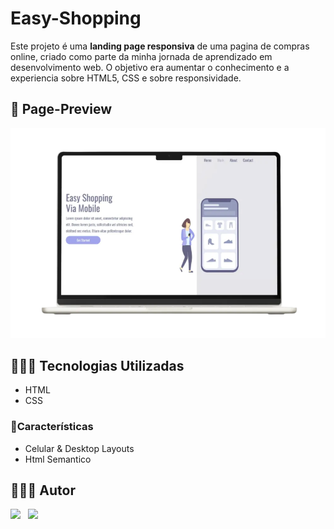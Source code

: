 # Easy-Shopping

Este projeto é uma **landing page responsiva** de uma pagina de compras online, criado como parte da minha jornada de aprendizado em desenvolvimento
web. O objetivo era aumentar o conhecimento e a experiencia sobre HTML5, CSS e sobre responsividade.

## 📸 Page-Preview

<img src="assets/preview-web">

## 👷🏻‍♀️ Tecnologias Utilizadas

- HTML
- CSS

### 🚀Características

- Celular & Desktop Layouts
- Html Semantico

## 👩🏻‍💻 Autor

[![](https://img.shields.io/badge/GitHub-181717.svg?style=for-the-badge&logo=GitHub&logoColor=white)](https://www.github.com/AdrianPGM)&nbsp;&nbsp;
[![](https://img.shields.io/badge/LinkedIn-0A66C2.svg?style=for-the-badge&logo=LinkedIn&logoColor=white)](https://www.linkedin.com/in/adrian-matheus/)&nbsp;&nbsp;
